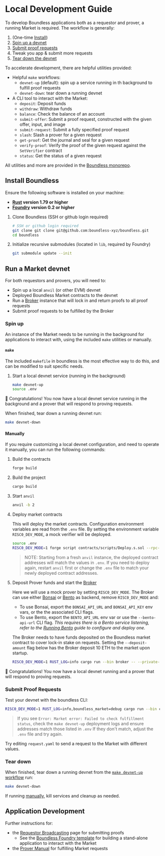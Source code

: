 # Local Development Guide

To develop Boundless applications both as a requestor and prover, a running Market is required.
The workflow is generally:

1. (One-time [Install](#install-boundless))
2. [Spin up a devnet](#run-a-market-devnet)
3. [Submit proof requests](#submit-proof-requests)
4. Tweak you app & submit more requests
5. [Tear down the devnet](#tear-down)

To accelerate development, there are helpful utilities provided:

- Helpful `make` workflows:
  - `devnet-up` (default): spin up a service running in th background to fulfill proof requests
  - `devnet-down`: tear down a running devnet
- A CLI tool to interact with the Market:
  - `deposit`: Deposit funds
  - `withdraw`: Withdraw funds
  - `balance`: Check the balance of an account
  - `submit-offer`: Submit a proof request, constructed with the given offer, input, and image
  - `submit-request`: Submit a fully specified proof request
  - `slash`: Slash a prover for a given request
  - `get-proof`: Get the journal and seal for a given request
  - `verify-proof`: Verify the proof of the given request against the `SetVerifier` contract
  - `status`: Get the status of a given request

All utilities and more are provided in the [Boundless monorepo](https://github.com/boundless-xyz/boundless).

## Install Boundless

Ensure the following software is installed on your machine:

- **[Rust](https://www.rust-lang.org/tools/install) version 1.79 or higher**
- **[Foundry](https://book.getfoundry.sh/getting-started/installation) version 0.2 or higher**

1. Clone Boundless (SSH or github login required)
   ```sh
   # SSH or github login required
   git clone git clone git@github.com:boundless-xyz/boundless.git
   cd boundless
   ```

2. Initialize recursive submodules (located in `lib`, required by Foundry)
   ```sh
   git submodule update --init
   ```

## Run a Market devnet

For both requestors and provers, you will need to:

- Spin up a local `anvil` (or other EVM) devnet
- Deployed Boundless Market contracts to the devnet
- Run a [Broker][page-broker] instance that will lock in and return proofs to all proof requests
- Submit proof requests to be fulfilled by the Broker

### Spin up

An instance of the Market needs to be running in the background for applications to interact with, using the included `make` utilities or manually.

#### `make`

The included `makefile` in boundless is the most effective way to do this, and can be modified to suit specific needs.

1. Start a local devnet service (running in the background)
   ```sh
   make devnet-up
   source .env
   ```

🎉 Congratulations!
You now have a local devnet service running in the background and a prover that will respond to proving requests.

When finished, tear down a running devnet run:

```sh
make devnet-down
```

#### Manually

If you require customizing a local devnet configuration, and need to operate it manually, you can run the following commands:

1. Build the contracts

   ```sh
   forge build
   ```

2. Build the project

   ```sh
   cargo build
   ```

3. Start `anvil`

   ```sh
   anvil -b 2
   ```

4. Deploy market contracts

   This will deploy the market contracts.
   Configuration environment variables are read from the `.env` file.
   By setting the environment variable `RISC0_DEV_MODE`, a mock verifier will be deployed.

   ```sh
   source .env
   RISC0_DEV_MODE=1 forge script contracts/scripts/Deploy.s.sol --rpc-url $RPC_URL --broadcast -vv
   ```

   > NOTE: Starting from a fresh `anvil` instance, the deployed contract addresses will match the values in `.env`.
   > If you need to deploy again, restart `anvil` first or change the `.env` file to match your newly deployed contract addresses.

5. Deposit Prover funds and start the [Broker][page-broker]

   Here we will use a mock prover by setting `RISC0_DEV_MODE`.
   The Broker can use either [Bonsai][bonsai-homepage] or [Bento][page-bento] as backend, remove `RISC0_DEV_MODE` and:

   - To use Bonsai, export the `BONSAI_API_URL` and `BONSAI_API_KEY` env vars, or the the associated CLI flags.
   - To use Bento, export the `BENTO_API_URL` env var or use the `--bento-api-url` CLI flag.
     _This requires there is a Bento service listening, refer to the [Running Bento][page-bento-running] guide to configure and deploy one._

   The Broker needs to have funds deposited on the Boundless market contract to cover lock-in stake on requests.
   Setting the `--deposit-amount` flag below has the Broker deposit 10 ETH to the market upon startup.

   ```sh
   RISC0_DEV_MODE=1 RUST_LOG=info cargo run --bin broker -- --private-key ${PRIVATE_KEY:?} --proof-market-addr ${PROOF_MARKET_ADDRESS:?} --set-verifier-addr ${SET_VERIFIER_ADDRESS:?} --deposit-amount 10
   ```

🎉 Congratulations!
You now have a local devnet running and a prover that will respond to proving requests.

### Submit Proof Requests

Test your devnet with the boundless CLI:

```sh
RISC0_DEV_MODE=1 RUST_LOG=info,boundless_market=debug cargo run --bin cli -- submit-request request.yaml --wait
```

> If you see `Error: Market error: Failed to check fulfillment status`,
> check the `make devnet-up` deployment logs and ensure addresses match those listed in `.env`
> If they don't match, adjust the `.env` file and try again.

Try editing `request.yaml` to send a request to the Market with different values.

### Tear down

When finished, tear down a running devnet from the [`make devnet-up` workflow](#make) run:

```sh
make devnet-down
```

If running [manually](#manually), kill services and cleanup as needed.

## Application Development

Further instructions for:

- the [Requestor Broadcasting][page-requestor-broadcast] page for submitting proofs
  - See the [Boundless Foundry template][boundless-foundry-template-repo] for building a stand-alone application to interact with the Market
- the [Prover Manual][page-prover-manual] for fulfilling Market requests

[page-bento]: ../prover-manual/bento/README.md
[page-broker]: ../prover-manual/broker/README.md
[page-bento-running]: ../prover-manual/bento/running.md
[page-requestor-broadcast]: ../requestor-manual/broadcasting.md
[page-prover-manual]: ../prover-manual/README.md
[page-market-design]: ./matching.md
[boundless-foundry-template-repo]: https://github.com/boundless-xyz/boundless-foundry-template/
[term-broker]: ../prover-manual/broker/README.md
[bonsai-homepage]: https://www.bonsai.xyz/
